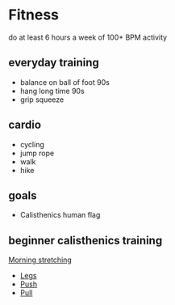 # Fitness

do at least 6 hours a week of 100+ BPM activity

## everyday training

- balance on ball of foot 90s
- hang long time 90s
- grip squeeze

## cardio

- cycling
- jump rope
- walk
- hike

## goals

- Calisthenics human flag

## beginner calisthenics training

[Morning stretching](./stretches/README.md)

- [Legs](./beginner%20calisthenics/Legs.md)
- [Push](./beginner%20calisthenics/Push.md)
- [Pull](./beginner%20calisthenics/Pull.md)
